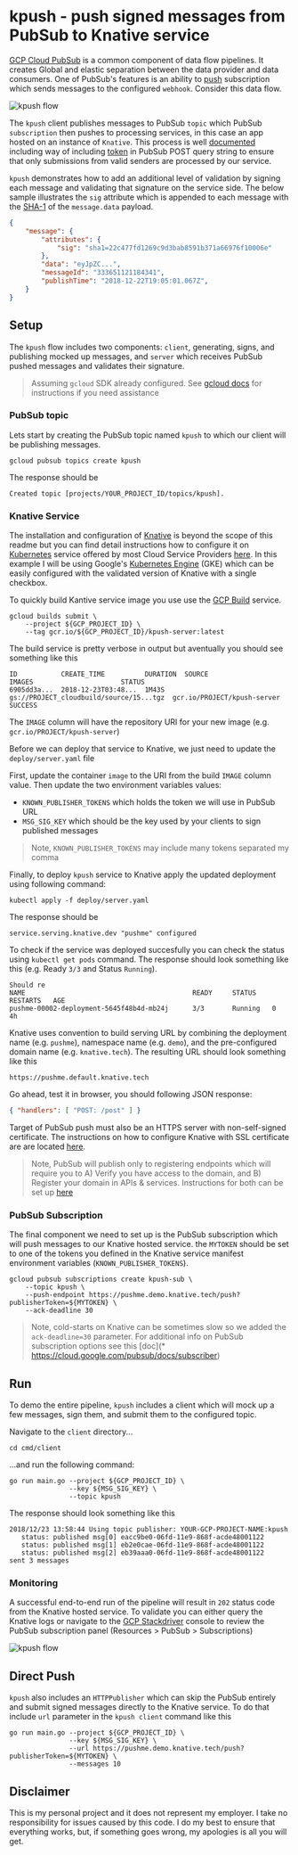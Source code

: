 # kpush - push signed messages from PubSub to Knative service

[GCP Cloud PubSub](https://cloud.google.com/pubsub/) is a common component of data flow pipelines. It creates Global and elastic separation between the data provider and data consumers. One of PubSub's features is an ability to [push](https://cloud.google.com/pubsub/docs/push) subscription which sends messages to the configured `webhook`. Consider this data flow.

![kpush flow](img/kpush-flow.png)

The `kpush` client publishes messages to PubSub `topic` which PubSub `subscription` then pushes to processing services, in this case an app hosted on an instance of `Knative`. This process is well [documented](https://cloud.google.com/pubsub/docs/push) including way of including [token](https://cloud.google.com/pubsub/docs/faq#security) in PubSub POST query string to ensure that only submissions from valid senders are processed by our service.

`kpush` demonstrates how to add an additional level of validation by signing each message and validating that signature on the service side. The below sample illustrates the `sig` attribute which is appended to each message with the [SHA-1](https://en.wikipedia.org/wiki/SHA-1) of the `message.data` payload.

```json
{
    "message": {
        "attributes": {
            "sig": "sha1=22c477fd1269c9d3bab8591b371a66976f10006e"
        },
        "data": "eyJpZC...",
        "messageId": "333651121184341",
        "publishTime": "2018-12-22T19:05:01.067Z",
    }
}
```

## Setup

The `kpush` flow includes two components: `client`, generating, signs, and publishing mocked up messages, and `server` which receives PubSub pushed messages and validates their signature.

> Assuming `gcloud` SDK already configured. See [gcloud docs](https://cloud.google.com/sdk/gcloud/) for instructions if you need assistance

### PubSub topic

Lets start by creating the PubSub topic named `kpush` to which our client will be publishing messages.

```shell
gcloud pubsub topics create kpush
```

The response should be

```shell
Created topic [projects/YOUR_PROJECT_ID/topics/kpush].
```

### Knative Service

The installation and configuration of [Knative](https://github.com/knative) is beyond the scope of this readme but you can find detail instructions how to configure it on [Kubernetes](https://kubernetes.io/) service offered by most Cloud Service Providers [here](https://github.com/knative/docs/tree/master/install). In this example I will be using Google's [Kubernetes Engine](https://cloud.google.com/kubernetes-engine/) (GKE) which can be easily configured with the validated version of Knative with a single checkbox.

To quickly build Kantive service image you use use the [GCP Build](https://cloud.google.com/cloud-build/) service.

```shell
gcloud builds submit \
    --project ${GCP_PROJECT_ID} \
	--tag gcr.io/${GCP_PROJECT_ID}/kpush-server:latest
```

The build service is pretty verbose in output but aventually you should see something like this

```shell
ID           CREATE_TIME          DURATION  SOURCE                                   IMAGES                      STATUS
6905dd3a...  2018-12-23T03:48...  1M43S     gs://PROJECT_cloudbuild/source/15...tgz  gcr.io/PROJECT/kpush-server SUCCESS
```

The `IMAGE` column will have the repository URI for your new image (e.g. `gcr.io/PROJECT/kpush-server`)

Before we can deploy that service to Knative, we just need to update the `deploy/server.yaml` file

First, update the container `image` to the URI from the build `IMAGE` column value. Then update the two environment variables values:

* `KNOWN_PUBLISHER_TOKENS` which holds the token we will use in PubSub URL
* `MSG_SIG_KEY` which should be the key used by your clients to sign published messages

> Note, `KNOWN_PUBLISHER_TOKENS` may include many tokens separated my comma

Finally, to deploy `kpush` service to Knative apply the updated deployment using following command:

```shell
kubectl apply -f deploy/server.yaml
```

The response should be

```shell
service.serving.knative.dev "pushme" configured
```

To check if the service was deployed succesfully you can check the status using `kubectl get pods` command. The response should look something like this (e.g. Ready `3/3` and Status `Running`).

```shell
Should re
NAME                                          READY     STATUS    RESTARTS   AGE
pushme-00002-deployment-5645f48b4d-mb24j      3/3       Running   0          4h
```

Knative uses convention to build serving URL by combining the deployment name (e.g. `pushme`), namespace name (e.g. `demo`), and the pre-configured domain name (e.g. `knative.tech`). The resulting URL should look something like this

```shell
https://pushme.default.knative.tech
```

Go ahead, test it in browser, you should following JSON response:

```json
{ "handlers": [ "POST: /post" ] }
```

Target of PubSub push must also be an HTTPS server with non-self-signed certificate. The instructions on how to configure Knative with SSL certificate are are located [here](https://github.com/knative/docs/blob/master/serving/using-an-ssl-cert.md).

> Note, PubSub will publish only to registering endpoints which will require you to A) Verify you have access to the domain, and B) Register your domain in APIs & services. Instructions for both can be set up [here](https://cloud.google.com/pubsub/docs/push)

### PubSub Subscription

The final component we need to set up is the PubSub subscription which will push messages to our Knative hosted service. the `MYTOKEN` should be set to one of the tokens you defined in the Knative service manifest environment variables (`KNOWN_PUBLISHER_TOKENS`).

```shell
gcloud pubsub subscriptions create kpush-sub \
    --topic kpush \
    --push-endpoint https://pushme.demo.knative.tech/push?publisherToken=${MYTOKEN} \
    --ack-deadline 30
```

> Note, cold-starts on Knative can be sometimes slow so we added the `ack-deadline=30` parameter. For additional info on PubSub subscription options see this [doc](* https://cloud.google.com/pubsub/docs/subscriber)


## Run

To demo the entire pipeline, `kpush` includes a client which will mock up a few messages, sign them, and submit them to the configured topic.

Navigate to the `client` directory...

```shell
cd cmd/client
```

...and run the following command:

```shell
go run main.go --project ${GCP_PROJECT_ID} \
               --key ${MSG_SIG_KEY} \
               --topic kpush
```

The response should look something like this

```shell
2018/12/23 13:58:44 Using topic publisher: YOUR-GCP-PROJECT-NAME:kpush
   status: published msg[0] eacc9be0-06fd-11e9-868f-acde48001122
   status: published msg[1] eb2e0cae-06fd-11e9-868f-acde48001122
   status: published msg[2] eb39aaa0-06fd-11e9-868f-acde48001122
sent 3 messages
```

### Monitoring

A successful end-to-end run of the pipeline will result in `202` status code from the Knative hosted service. To validate you can either query the Knative logs or navigate to the [GCP Stackdriver](https://cloud.google.com/stackdriver/) console to review the PubSub subscription panel (Resources > PubSub > Subscriptions)

![kpush flow](img/kpush-chart.png)

## Direct Push

`kpush` also includes an `HTTPPublisher` which can skip the PubSub entirely and submit signed messages directly to the Knative service. To do that include `url` parameter in the `kpush client` command like this

```shell
go run main.go --project ${GCP_PROJECT_ID} \
               --key ${MSG_SIG_KEY} \
               --url https://pushme.demo.knative.tech/push?publisherToken=${MYTOKEN} \
               --messages 10
```

## Disclaimer

This is my personal project and it does not represent my employer. I take no responsibility for issues caused by this code. I do my best to ensure that everything works, but, if something goes wrong, my apologies is all you will get.

